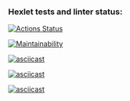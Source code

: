 ### Hexlet tests and linter status:
[![Actions Status](https://github.com/vshtytser/python-project-49/workflows/hexlet-check/badge.svg)](https://github.com/vshtytser/python-project-49/actions)

[![Maintainability](https://api.codeclimate.com/v1/badges/789ac1f479666ecbeea8/maintainability)](https://codeclimate.com/github/vshtytser/python-project-49/maintainability)

[![asciicast](https://asciinema.org/a/KXgxdzO724yZNUDoDDsjr0S5R.svg)](https://asciinema.org/a/KXgxdzO724yZNUDoDDsjr0S5R)

[![asciicast](https://asciinema.org/a/590778.svg)](https://asciinema.org/a/590778)

[![asciicast](https://asciinema.org/a/FrvjJA2fJovFn0MWDwU7OarmY.svg)](https://asciinema.org/a/FrvjJA2fJovFn0MWDwU7OarmY)